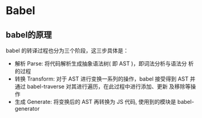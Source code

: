# Babel

## babel的原理

babel 的转译过程也分为三个阶段，这三步具体是： 
- 解析 Parse: 将代码解析生成抽象语法树( 即 AST )，即词法分析与语法分 析的过程 
- 转换 Transform: 对于 AST 进行变换一系列的操作，babel 接受得到 AST 并通过 babel-traverse 对其进行遍历，在此过程中进行添加、更新 及移除等操作
- 生成 Generate: 将变换后的 AST 再转换为 JS 代码, 使用到的模块是 babel-generator